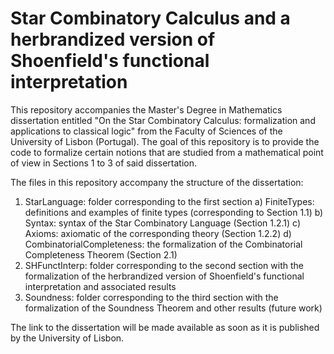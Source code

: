 # Star Combinatory Calculus and a herbrandized version of Shoenfield's functional interpretation

This repository accompanies the Master's Degree in Mathematics dissertation entitled "On the Star Combinatory Calculus: formalization and applications to classical logic" from the Faculty of Sciences of the University of Lisbon (Portugal). The goal of this repository is to provide the code to formalize certain notions that are studied from a mathematical point of view in Sections 1 to 3 of said dissertation.

The files in this repository accompany the structure of the dissertation:
  1. StarLanguage: folder corresponding to the first section
       a) FiniteTypes: definitions and examples of finite types (corresponding to Section 1.1) 
       b) Syntax: syntax of the Star Combinatory Language (Section 1.2.1)
       c) Axioms: axiomatic of the corresponding theory (Section 1.2.2)
       d) CombinatorialCompleteness: the formalization of the Combinatorial Completeness Theorem (Section 2.1)
  2. SHFunctInterp: folder corresponding to the second section with the formalization of the herbrandized version of Shoenfield's functional interpretation and associated results
  3. Soundness: folder corresponding to the third section with the formalization of the Soundness Theorem and other results (future work)

The link to the dissertation will be made available as soon as it is published by the University of Lisbon.
